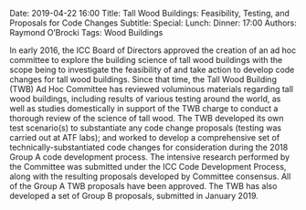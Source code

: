 Date: 2019-04-22 16:00
Title: Tall Wood Buildings: Feasibility, Testing, and Proposals for Code Changes
Subtitle: 
Special: 
Lunch:
Dinner: 17:00
Authors: Raymond O’Brocki
Tags: Wood Buildings

In early 2016, the ICC Board of Directors approved the creation of an ad hoc committee to explore the building science of tall wood buildings with the scope being to investigate the feasibility of and take action to develop code changes for tall wood buildings. Since that time, the Tall Wood Building (TWB) Ad Hoc Committee has reviewed voluminous materials regarding tall wood buildings, including results of various testing around the world, as well as studies domestically in support of the TWB charge to conduct a thorough review of the science of tall wood. The TWB developed its own test scenario(s) to substantiate any code change proposals (testing was carried out at ATF labs); and worked to develop a comprehensive set of technically-substantiated code changes for consideration during the 2018 Group A code development process. The intensive research performed by the Committee was submitted under the ICC Code Development Process, along with the resulting proposals developed by Committee consensus. All of the Group A TWB proposals have been approved. The TWB has also developed a set of Group B proposals, submitted in January 2019.

